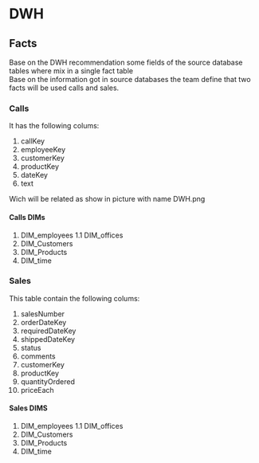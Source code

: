 # DWH

## Facts

Base on the DWH recommendation some fields of the source database tables where mix in a single fact table  
Base on the information got in source databases the team define that two facts will be used calls and sales.

### Calls

It has the following colums:

1. callKey
2. employeeKey
3. customerKey
4. productKey
5. dateKey
6. text

Wich will be related as show in picture with name DWH.png

#### Calls DIMs

1. DIM_employees
1.1 DIM_offices
2. DIM_Customers
3. DIM_Products
4. DIM_time

### Sales

This table contain the following colums:

1. salesNumber
2. orderDateKey
3. requiredDateKey
4. shippedDateKey
5. status
6. comments
7. customerKey
8. productKey
9. quantityOrdered
10. priceEach

#### Sales DIMS

1. DIM_employees
1.1 DIM_offices
2. DIM_Customers
3. DIM_Products
4. DIM_time
